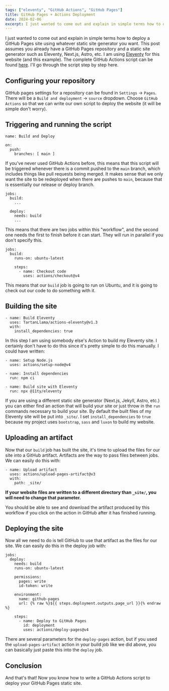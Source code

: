 ```yaml
---
tags: ["eleventy", "GitHub Actions", "GitHub Pages"]
title: GitHub Pages + Actions Deployment
date: 2024-02-06
excerpt: I just wanted to come out and explain in simple terms how to deploy a GitHub Pages site using whatever static site generator you want. I am using Eleventy for this website (and this example). The complete GitHub Actions script can be found here. I'll go through the script step by step here.
---
```


I just wanted to come out and explain in simple terms how to deploy a GitHub Pages site using whatever static site generator you want. This post assumes you already have a GitHub Pages repository and a static site generator such as Eleventy, Next.js, Astro, etc. I am using [Eleventy](https://11ty.dev) for this website (and this example). The complete GitHub Actions script can be found [here](https://github.com/rcxwhiz/rcxwhiz.github.io/blob/main/.github/workflows/main.yml). I'll go through the script step by step here.

## Configuring your repository

GitHub pages settings for a repository can be found in `Settings` -> `Pages`. There will be a `Build and deployment` -> `source` dropdown. Choose `GitHub Actions` so that we can write our own script to deploy the website (it will be simple don't worry).

## Triggering and running the script

```
name: Build and Deploy

on:
  push:
    branches: [ main ]
```
If you've never used GitHub Actions before, this means that this script will be triggered whenever there is a commit pushed to the `main` branch, which includes things like pull requests being merged. It makes sense that we only want the site to be redeployed when there are pushes to `main`, because that is essentially our release or deploy branch.

```
jobs:
  build:
    ...

  deploy:
    needs: build
    ...
```
This means that there are two jobs within this "workflow", and the second one needs the first to finish before it can start. They will run in parallel if you don't specify this.

```
jobs:
  build:
    runs-on: ubuntu-latest

    steps:
      - name: Checkout code
        uses: actions/checkout@v4
```
This means that our `build` job is going to run on Ubuntu, and it is going to check out our code to do something with it.

## Building the site

```
- name: Build Eleventy
  uses: TartanLlama/actions-eleventy@v1.3
  with:
    install_dependencies: true
```
In this step I am using somebody else's Action to build my Eleventy site. I certainly don't have to do this since it's pretty simple to do this manually. I could have written:

```
- name: Setup Node.js
  uses: actions/setup-node@v4

- name: Install dependencies
  run: npm ci

- name: Build site with Eleventy
  run: npx @11ty/eleventy
```

If you are using a different static site generator (Next.js, Jekyll, Astro, etc.) you can either find an action that will build your site or just throw in the `run` commands necessary to build your site. By default the built files of my Eleventy site will be put into `_site/`. I set `install_dependencies` to `true` because my project uses `bootstrap`, `sass` and `luxon` to build my website. 

## Uploading an artifact

Now that our `build` job has built the site, it's time to upload the files for our site into a GitHub artifact. Artifacts are the way to pass files between jobs. We can easily do this with:

```
- name: Upload artifact
  uses: actions/upload-pages-artifact@v3
  with:
    path: _site/
```

**If your website files are written to a different directory than `_site/`, you will need to change that parameter.**

You should be able to see and download the artifact produced by this workflow if you click on the action in GitHub after it has finished running. 

## Deploying the site

Now all we need to do is tell GitHub to use that artifact as the files for our site. We can easily do this in the deploy job with:

```
jobs:
  deploy:
    needs: build
    runs-on: ubuntu-latest

    permissions:
      pages: write
      id-token: write

    environment:
      name: github-pages
      url: {% raw %}${{ steps.deployment.outputs.page_url }}{% endraw %}

    steps:
      - name: Deploy to GitHub Pages
        id: deployment
        uses: actions/deploy-pages@v4
```

There are several parameters for the `deploy-pages` action, but if you used the `upload-pages-artifact` action in your build job like we did above, you can basically just paste this into the `deploy` job.

## Conclusion

And that's that! Now you know how to write a GitHub Actions script to deploy your GitHub Pages static site. 
